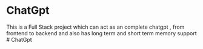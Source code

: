 # ChatGpt
This is a Full Stack project which can act as an complete chatgpt , from frontend to backend and also has long term and short term memory support
#   C h a t G p t  
 